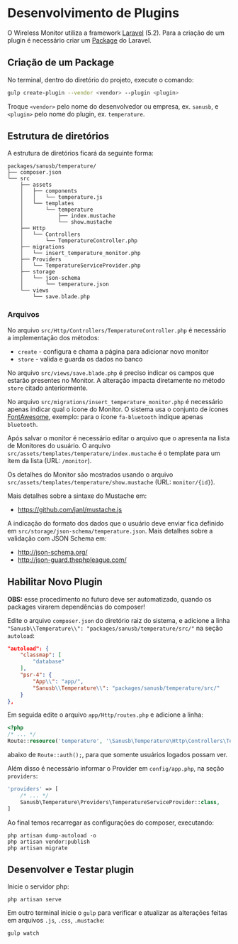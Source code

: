 # Desenvolvimento de Plugins

O Wireless Monitor utiliza a framework [Laravel](https://laravel.com/) (5.2).
Para a criação de um plugin é necessário criar um
[Package](https://laravel.com/docs/5.2/packages) do Laravel.

## Criação de um Package

No terminal, dentro do diretório do projeto, execute o comando:

~~~bash
gulp create-plugin --vendor <vendor> --plugin <plugin>
~~~

Troque `<vendor>` pelo nome do desenvolvedor ou empresa, ex. `sanusb`,
e `<plugin>` pelo nome do plugin, ex. `temperature`.

## Estrutura de diretórios

A estrutura de diretórios ficará da seguinte forma:

~~~
packages/sanusb/temperature/
├── composer.json
└── src
    ├── assets
    │   ├── components
    │   │   └── temperature.js
    │   └── templates
    │       └── temperature
    │           ├── index.mustache
    │           └── show.mustache
    ├── Http
    │   └── Controllers
    │       └── TemperatureController.php
    ├── migrations
    │   └── insert_temperature_monitor.php
    ├── Providers
    │   └── TemperatureServiceProvider.php
    ├── storage
    │   └── json-schema
    │       └── temperature.json
    └── views
        └── save.blade.php
~~~

### Arquivos

No arquivo `src/Http/Controllers/TemperatureController.php` é necessário
a implementação dos métodos:

* `create` - configura e chama a página para adicionar novo monitor
* `store` - valida e guarda os dados no banco

No arquivo `src/views/save.blade.php` é preciso indicar os campos
que estarão presentes no Monitor. A alteração impacta diretamente
no método `store` citado anteriormente.

No arquivo `src/migrations/insert_temperature_monitor.php` é necessário
apenas indicar qual o ícone do Monitor. O sistema usa o conjunto de ícones
[FontAwesome](http://fontawesome.io/), exemplo: para o ícone `fa-bluetooth`
indique apenas `bluetooth`.

Após salvar o monitor é necessário editar o arquivo que o apresenta na lista
de Monitores do usuário. O arquivo `src/assets/templates/temperature/index.mustache`
é o template para um item da lista (URL: `/monitor`).

Os detalhes do Monitor são mostrados usando o arquivo
`src/assets/templates/temperature/show.mustache` (URL: `monitor/{id}`).

Mais detalhes sobre a sintaxe do Mustache em:

* <https://github.com/janl/mustache.js>

A indicação do formato dos dados que o usuário deve enviar fica definido em
`src/storage/json-schema/temperature.json`. Mais detalhes sobre a validação
com JSON Schema em:

* <http://json-schema.org/>
* <http://json-guard.thephpleague.com/>

## Habilitar Novo Plugin

**OBS:** esse procedimento no futuro deve ser automatizado, quando os packages
virarem dependências do composer!

Edite o arquivo `composer.json` do diretório raiz do sistema, e adicione a linha
`"Sanusb\\Temperature\\": "packages/sanusb/temperature/src/"` na seção `autoload`:

~~~json
"autoload": {
    "classmap": [
        "database"
    ],
    "psr-4": {
        "App\\": "app/",
        "Sanusb\\Temperature\\": "packages/sanusb/temperature/src/"
    }
},
~~~

Em seguida edite o arquivo `app/Http/routes.php` e adicione a linha:

~~~php
<?php
/* ... */
Route::resource('temperature', '\Sanusb\Temperature\Http\Controllers\TemperatureController');
~~~

abaixo de `Route::auth();`, para que somente usuários logados possam ver.

Além disso é necessário informar o Provider em `config/app.php`, na seção `providers`:

~~~php
'providers' => [
    /* ... */
    Sanusb\Temperature\Providers\TemperatureServiceProvider::class,
]
~~~

Ao final temos recarregar as configurações do composer, executando:

~~~
php artisan dump-autoload -o
php artisan vendor:publish
php artisan migrate
~~~

## Desenvolver e Testar plugin

Inicie o servidor php:

`php artisan serve`

Em outro terminal inicie o `gulp` para verificar e atualizar as alterações
feitas em arquivos `.js`, `.css`, `.mustache`:

`gulp watch`

